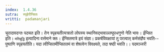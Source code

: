 ```yaml
---
index:  1.4.36
sutra:  स्पृहेरीप्सितः
vritti:  padamanjari
---
```


चुरादावदन्तः पठ्यत इति। तेन स्पृहयतीत्यत्रातो लोपस्य स्थानिवद्भावाल्लघूपधगुणो नेति भावः। ईप्सित इति। `मतिबुद्धि` इत्यादिना वर्त्तमाने क्तः। ईप्सितमात्रे इयं संज्ञा। प्रकर्षविवक्षायां तु परत्वात् कर्मसंज्ञैव भवति--पुष्पाणि स्पृहयतीति। यदा त्वीप्सितमीप्सिततमं वा शेषत्वेन विवक्ष्यते, तदा षष्ठी भवति।।
पदमञ्जरी
